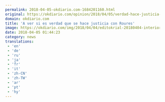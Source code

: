 ```yaml
---
permalink: 2018-04-05-okdiario.com-1684201160.html
original: https://okdiario.com/opinion/2018/04/05/verdad-hace-justicia-roures-2069164
domain: okdiario.com
title: 'A ver si es verdad que se hace justicia con Roures'
image: https://okdiario.com/img/2018/04/04/editokrial-20180404-interior-1.jpg
date: 2018-04-05 01:44:23
category: news
translations: 
 - 'en'
 - 'de'
 - 'ru'
 - 'ja'
 - 'fr'
 - 'it'
 - 'zh-CN'
 - 'zh-TW'
 - 'ar'
 - 'pt'
 - 'hy'
---
```


